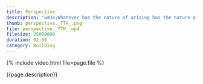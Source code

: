 ```yaml
---
title: Perspective
description: "&#34;Whatever has the nature of arising has the nature of ceasing.&#34; The Buddha"
thumb: perspective._TTH_.png
file: perspective._TTH_.mp4
filesize: 25000000
duration: 02:00
category: Building
---
```


{% include video.html file=page.file %}

<div class="buddha_quote">{{page.description}}</div>
